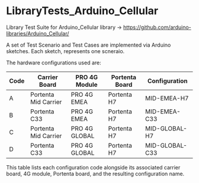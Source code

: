 # LibraryTests_Arduino_Cellular
Library Test Suite for Arduino_Cellular library -> https://github.com/arduino-libraries/Arduino_Cellular/

A set of Test Scenario and Test Cases are implemented via Arduino sketches. Each sketch, represents one scneraio. 

The hardware configurations used are:


| Code | Carrier Board        | PRO 4G Module | Portenta Board | Configuration  |
| ---- | -------------------- | ------------- | -------------- | -------------- |
| A    | Portenta Mid Carrier | PRO 4G EMEA   | Portenta H7    | MID-EMEA-H7    |
| B    | Portenta C33         | PRO 4G EMEA   | Portenta H7    | MID-EMEA-C33   |
| C    | Portenta Mid Carrier | PRO 4G GLOBAL | Portenta H7    | MID-GLOBAL-H7  |
| D    | Portenta C33         | PRO 4G GLOBAL | Portenta H7    | MID-GLOBAL-C33 |

This table lists each configuration code alongside its associated carrier board, 4G module, Portenta board, and the resulting configuration name.